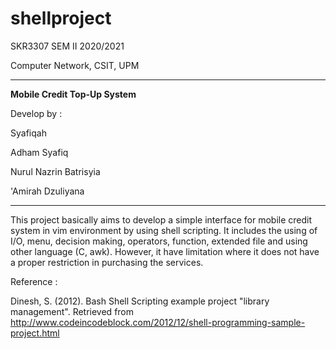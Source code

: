 # shellproject
SKR3307 SEM II 2020/2021

Computer Network, CSIT, UPM

****************************************************************************************************************************

**Mobile Credit Top-Up System**

Develop by :

Syafiqah 

Adham Syafiq

Nurul Nazrin Batrisyia

'Amirah Dzuliyana

****************************************************************************************************************************

This project basically aims to develop a simple interface for mobile credit system in vim environment by using shell scripting.
It includes the using of I/O, menu, decision making, operators, function, extended file and using other language (C, awk).
However, it have limitation where it does not have a proper restriction in purchasing the services.


Reference :

Dinesh, S. (2012). Bash Shell Scripting example project "library management". Retrieved from http://www.codeincodeblock.com/2012/12/shell-programming-sample-project.html

